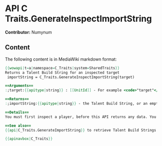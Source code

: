 # API C Traits.GenerateInspectImportString

**Contributor:** Numynum

## Content

The following content is in MediaWiki markdown format:

```mediawiki
{{wowapi|t=a|namespace=C_Traits|system=SharedTraits}}
Returns a Talent Build String for an inspected target
 importString = C_Traits.GenerateInspectImportString(target)

==Arguments==
:;target:{{apitype|string}} : [[UnitId]] - For example <code>"target"</code>

==Returns==
:;importString:{{apitype|string}} - the Talent Build String, or an empty string if inspect information is not available

==Details==
You must first inspect a player, before this API returns any data. You may need to defer the API call by a frame after the INSPECT_READY event.

==See also==
{{api|C_Traits.GenerateImportString}} to retrieve Talent Build Strings for the current player character.

{{apinavbox|C_Traits}}
```